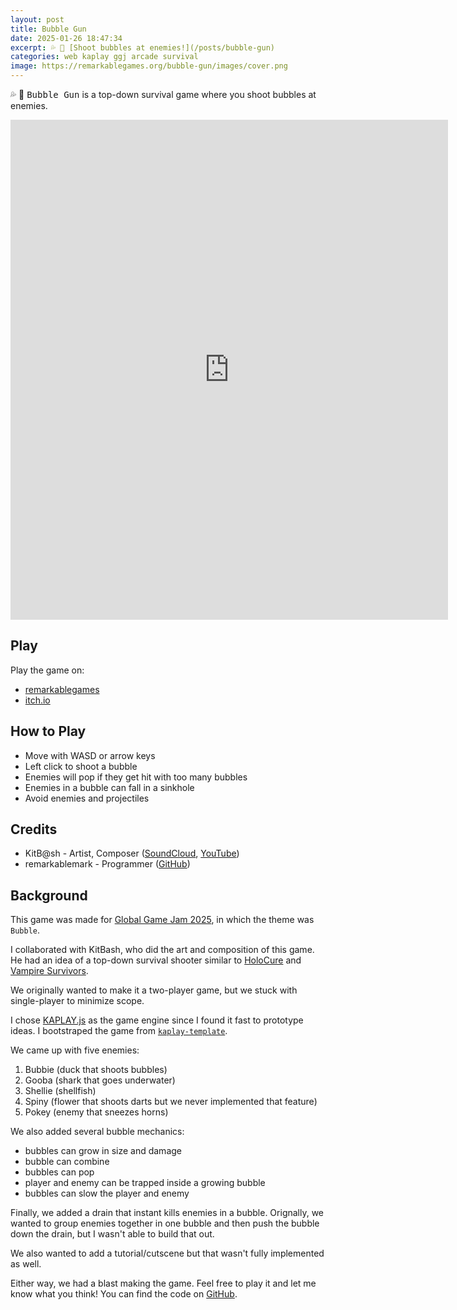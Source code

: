 ```yaml
---
layout: post
title: Bubble Gun
date: 2025-01-26 18:47:34
excerpt: 💦 🔫 [Shoot bubbles at enemies!](/posts/bubble-gun)
categories: web kaplay ggj arcade survival
image: https://remarkablegames.org/bubble-gun/images/cover.png
---
```


💦 🔫 <kbd>Bubble Gun</kbd> is a top-down survival game where you shoot bubbles at enemies.

<iframe src="https://remarkablegames.org/bubble-gun/" frameBorder="0" width="700" height="800" style="display: block; margin: 0 auto;"></iframe>

## Play

Play the game on:

- [remarkablegames](https://remarkablegames.org/bubble-gun)
- [itch.io](https://remarkablegames.itch.io/bubble-gun)

## How to Play

- Move with WASD or arrow keys
- Left click to shoot a bubble
- Enemies will pop if they get hit with too many bubbles
- Enemies in a bubble can fall in a sinkhole
- Avoid enemies and projectiles

## Credits

- KitB@sh - Artist, Composer ([SoundCloud](https://soundcloud.com/k1tb4sh), [YouTube](https://www.youtube.com/@kitbash52))
- remarkablemark - Programmer ([GitHub](https://github.com/remarkablemark))

## Background

This game was made for [Global Game Jam 2025](https://globalgamejam.org/games/2025/kiki-and-boba-4), in which the theme was `Bubble`.

I collaborated with KitBash, who did the art and composition of this game. He had an idea of a top-down survival shooter similar to [HoloCure](https://store.steampowered.com/app/2420510/HoloCure__Save_the_Fans/) and [Vampire Survivors](https://store.steampowered.com/app/1794680/Vampire_Survivors/).

We originally wanted to make it a two-player game, but we stuck with single-player to minimize scope.

I chose [KAPLAY.js](https://kaplayjs.com/) as the game engine since I found it fast to prototype ideas. I bootstraped the game from [`kaplay-template`](https://github.com/remarkablegames/kaplay-template).

We came up with five enemies:

1. Bubbie (duck that shoots bubbles)
2. Gooba (shark that goes underwater)
3. Shellie (shellfish)
4. Spiny (flower that shoots darts but we never implemented that feature)
5. Pokey (enemy that sneezes horns)

We also added several bubble mechanics:

- bubbles can grow in size and damage
- bubble can combine
- bubbles can pop
- player and enemy can be trapped inside a growing bubble
- bubbles can slow the player and enemy

Finally, we added a drain that instant kills enemies in a bubble. Orignally, we wanted to group enemies together in one bubble and then push the bubble down the drain, but I wasn't able to build that out.

We also wanted to add a tutorial/cutscene but that wasn't fully implemented as well.

Either way, we had a blast making the game. Feel free to play it and let me know what you think! You can find the code on [GitHub](https://github.com/remarkablegames/bubble-gun).
